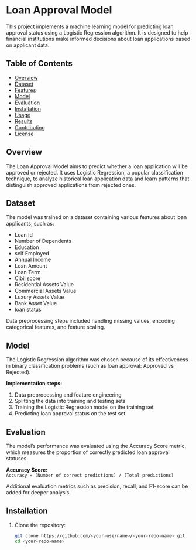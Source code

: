 # Loan Approval Model

This project implements a machine learning model for predicting loan approval status using a Logistic Regression algorithm. It is designed 
to help financial institutions make informed decisions about loan applications based on applicant data.

## Table of Contents

- [Overview](#overview)
- [Dataset](#dataset)
- [Features](#features)
- [Model](#model)
- [Evaluation](#evaluation)
- [Installation](#installation)
- [Usage](#usage)
- [Results](#results)
- [Contributing](#contributing)
- [License](#license)

## Overview

The Loan Approval Model aims to predict whether a loan application will be approved or rejected. 
It uses Logistic Regression, a popular classification technique, to analyze historical loan application data and learn patterns that distinguish approved applications from rejected ones.

## Dataset

The model was trained on a dataset containing various features about loan applicants, such as:

- Loan Id
- Number of Dependents
- Education
- self Employed
- Annual Income
- Loan Amount
- Loan Term
- Cibil score
- Residential Assets Value
- Commercial Assets Value
- Luxury Assets Value
- Bank Asset Value
- loan status



Data preprocessing steps included handling missing values, encoding categorical features, and feature scaling.

## Model

The Logistic Regression algorithm was chosen because of its effectiveness in binary classification problems (such as loan approval: Approved vs Rejected).

**Implementation steps:**
1. Data preprocessing and feature engineering
2. Splitting the data into training and testing sets
3. Training the Logistic Regression model on the training set
4. Predicting loan approval status on the test set

## Evaluation

The model’s performance was evaluated using the Accuracy Score metric, which measures the proportion of correctly predicted loan approval statuses.

**Accuracy Score:**  
`Accuracy = (Number of correct predictions) / (Total predictions)`

Additional evaluation metrics such as precision, recall, and F1-score can be added for deeper analysis.

## Installation

1. Clone the repository:
   ```bash
   git clone https://github.com/<your-username>/<your-repo-name>.git
   cd <your-repo-name>
